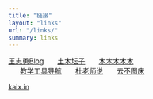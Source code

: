 ```yaml
---
title: "链接"
layout: "links"
url: "/links/"
summary: links
---
```

[王志勇Blog](http://www.auiou.com/)
&nbsp;&nbsp;&nbsp;&nbsp;&nbsp;&nbsp;[土木坛子](https://tumutanzi.com/)
&nbsp;&nbsp;&nbsp;&nbsp;&nbsp;&nbsp;[木木木木木](https://immmmm.com/)	
&nbsp;&nbsp;&nbsp;&nbsp;&nbsp;&nbsp;[教学工具导航](https://edui.fun/)	
&nbsp;&nbsp;&nbsp;&nbsp;&nbsp;&nbsp;[杜老师说](https://dusays.com/)	
&nbsp;&nbsp;&nbsp;&nbsp;&nbsp;&nbsp;[去不图床](https://7bu.top/)

[kaix.in](https://kaix.in/)
